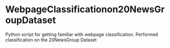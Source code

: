 # WebpageClassificationon20NewsGroupDataset
Python script for getting familiar with webpage classification. Performed classification on the 20NewsGroup Dataset
